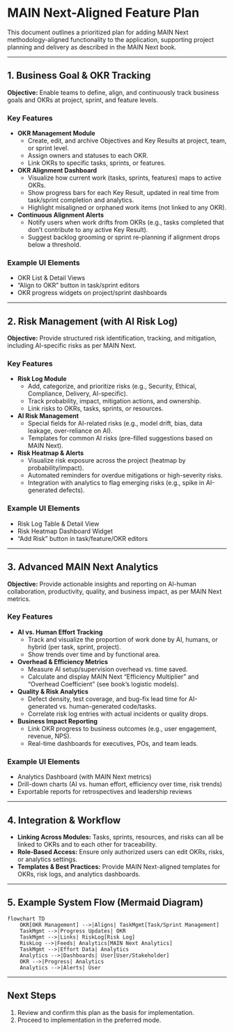 # MAIN Next-Aligned Feature Plan

This document outlines a prioritized plan for adding MAIN Next methodology-aligned functionality to the application, supporting project planning and delivery as described in the MAIN Next book.

---

## 1. Business Goal & OKR Tracking

**Objective:** Enable teams to define, align, and continuously track business goals and OKRs at project, sprint, and feature levels.

### Key Features
- **OKR Management Module**
  - Create, edit, and archive Objectives and Key Results at project, team, or sprint level.
  - Assign owners and statuses to each OKR.
  - Link OKRs to specific tasks, sprints, or features.
- **OKR Alignment Dashboard**
  - Visualize how current work (tasks, sprints, features) maps to active OKRs.
  - Show progress bars for each Key Result, updated in real time from task/sprint completion and analytics.
  - Highlight misaligned or orphaned work items (not linked to any OKR).
- **Continuous Alignment Alerts**
  - Notify users when work drifts from OKRs (e.g., tasks completed that don’t contribute to any active Key Result).
  - Suggest backlog grooming or sprint re-planning if alignment drops below a threshold.

### Example UI Elements
- OKR List & Detail Views
- “Align to OKR” button in task/sprint editors
- OKR progress widgets on project/sprint dashboards

---

## 2. Risk Management (with AI Risk Log)

**Objective:** Provide structured risk identification, tracking, and mitigation, including AI-specific risks as per MAIN Next.

### Key Features
- **Risk Log Module**
  - Add, categorize, and prioritize risks (e.g., Security, Ethical, Compliance, Delivery, AI-specific).
  - Track probability, impact, mitigation actions, and ownership.
  - Link risks to OKRs, tasks, sprints, or resources.
- **AI Risk Management**
  - Special fields for AI-related risks (e.g., model drift, bias, data leakage, over-reliance on AI).
  - Templates for common AI risks (pre-filled suggestions based on MAIN Next).
- **Risk Heatmap & Alerts**
  - Visualize risk exposure across the project (heatmap by probability/impact).
  - Automated reminders for overdue mitigations or high-severity risks.
  - Integration with analytics to flag emerging risks (e.g., spike in AI-generated defects).

### Example UI Elements
- Risk Log Table & Detail View
- Risk Heatmap Dashboard Widget
- “Add Risk” button in task/feature/OKR editors

---

## 3. Advanced MAIN Next Analytics

**Objective:** Provide actionable insights and reporting on AI-human collaboration, productivity, quality, and business impact, as per MAIN Next metrics.

### Key Features
- **AI vs. Human Effort Tracking**
  - Track and visualize the proportion of work done by AI, humans, or hybrid (per task, sprint, project).
  - Show trends over time and by functional area.
- **Overhead & Efficiency Metrics**
  - Measure AI setup/supervision overhead vs. time saved.
  - Calculate and display MAIN Next “Efficiency Multiplier” and “Overhead Coefficient” (see book’s logistic models).
- **Quality & Risk Analytics**
  - Defect density, test coverage, and bug-fix lead time for AI-generated vs. human-generated code/tasks.
  - Correlate risk log entries with actual incidents or quality drops.
- **Business Impact Reporting**
  - Link OKR progress to business outcomes (e.g., user engagement, revenue, NPS).
  - Real-time dashboards for executives, POs, and team leads.

### Example UI Elements
- Analytics Dashboard (with MAIN Next metrics)
- Drill-down charts (AI vs. human effort, efficiency over time, risk trends)
- Exportable reports for retrospectives and leadership reviews

---

## 4. Integration & Workflow

- **Linking Across Modules:** Tasks, sprints, resources, and risks can all be linked to OKRs and to each other for traceability.
- **Role-Based Access:** Ensure only authorized users can edit OKRs, risks, or analytics settings.
- **Templates & Best Practices:** Provide MAIN Next-aligned templates for OKRs, risk logs, and analytics dashboards.

---

## 5. Example System Flow (Mermaid Diagram)

```mermaid
flowchart TD
    OKR[OKR Management] -->|Aligns| TaskMgmt[Task/Sprint Management]
    TaskMgmt -->|Progress Updates| OKR
    TaskMgmt -->|Links| RiskLog[Risk Log]
    RiskLog -->|Feeds| Analytics[MAIN Next Analytics]
    TaskMgmt -->|Effort Data| Analytics
    Analytics -->|Dashboards| User[User/Stakeholder]
    OKR -->|Progress| Analytics
    Analytics -->|Alerts| User
```

---

## Next Steps

1. Review and confirm this plan as the basis for implementation.
2. Proceed to implementation in the preferred mode.